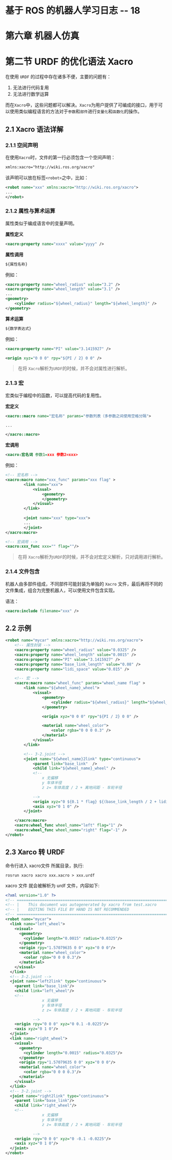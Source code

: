 # 基于 ROS 的机器人学习日志 -- 18

# 第六章 机器人仿真
# 第二节 URDF 的优化语法 Xacro

在使用 `URDF` 的过程中存在诸多不便，主要的问题有：

1. 无法进行代码复用
2. 无法进行数学运算

而在`Xacro`中，这些问题都可以解决。`Xacro`为用户提供了可编成的接口，用于可以使用类似编程语言的方法对于`参数`和`部件`进行`变量化`和`函数化`的操作。

## 2.1 Xacro 语法详解

### 2.1.1 空间声明

在使用`Xacro`时，文件的第一行必须包含一个空间声明：

```xml
xmlns:xacro="http://wiki.ros.org/xacro"
```

该声明可以放在标签`<robot>`之中，比如：

```xml
<robot name="xxx" xmlns:xacro="http://wiki.ros.org/xacro">
...
</robot>
```

### 2.1.2 属性与算术运算

属性类似于编成语言中的变量声明。

**属性定义**

```xml
<xacro:property name="xxxx" value="yyyy" />
```

**属性调用**

```xml
${属性名称}
```

例如：

```xml
<xacro:property name="wheel_radius" value="3.2" />
<xacro:property name="wheel_length" value="3.1" />
...
<geometry>
    <cylinder radius="${wheel_radius}" length="${wheel_length}" />
</geometry>
```

**算术运算**

```xml
${数学表达式}
```

例如：

```xml
<xacro:property name="PI" value="3.1415927" />

<origin xyz="0 0 0" rpy="${PI / 2} 0 0" />
```
>在将 `Xacro`解析为`URDF`的时候，并不会对属性进行解析。

### 2.1.3 宏

宏类似于编程中的函数，可以提高代码的复用性。

**宏定义**

```xml
<xacro::macro name="宏名称" params="参数列表（多参数之间使用空格分隔">

...

</xacro::macro>
```

**宏调用**

```xml
<xacro:宏名词 参数1=xxx 参数2=xxx>
```

例如：

```xml
<!-- 宏名称 -->
<xacro:macro name="xxx_func" params="xxx flag" >
        <link name="xxx">
            <visual>
                <geometry>
                </geometry>
            </visual>
        </link>
    
        <joint name="xxx" type="xxx">
        ...
        </joint>
</xacro:macro>

<!-- 宏调用 -->
<xacro:xxx_func xxx="" flag=""/>
```

>在将 `Xacro`解析为`URDF`的时候，并不会对宏定义解析，只对调用进行解析。

### 2.1.4 文件包含

机器人由多部件组成，不同部件可能封装为单独的 `Xacro` 文件，最后再将不同的文件集成，组合为完整机器人，可以使用文件包含实现。

语法：

```xml
<xacro:include filename="xxx" />
```

## 2.2 示例

```xml
<robot name="mycar" xmlns:xacro="http://wiki.ros.org/xacro">
    <!-- 属性封装 -->
    <xacro:property name="wheel_radius" value="0.0325" />
    <xacro:property name="wheel_length" value="0.0015" />
    <xacro:property name="PI" value="3.1415927" />
    <xacro:property name="base_link_length" value="0.08" />
    <xacro:property name="lidi_space" value="0.015" />

    <!-- 宏 -->
    <xacro:macro name="wheel_func" params="wheel_name flag" >
        <link name="${wheel_name}_wheel">
            <visual>
                <geometry>
                    <cylinder radius="${wheel_radius}" length="${wheel_length}" />
                </geometry>

                <origin xyz="0 0 0" rpy="${PI / 2} 0 0" />

                <material name="wheel_color">
                    <color rgba="0 0 0 0.3" />
                </material>
            </visual>
        </link>

        <!-- 3-2.joint -->
        <joint name="${wheel_name}2link" type="continuous">
            <parent link="base_link"  />
            <child link="${wheel_name}_wheel" />
            <!-- 
                x 无偏移
                y 车体半径
                z z= 车体高度 / 2 + 离地间距 - 车轮半径

            -->
            <origin xyz="0 ${0.1 * flag} ${(base_link_length / 2 + lidi_space - wheel_radius) * -1}" rpy="0 0 0" />
            <axis xyz="0 1 0" />
        </joint>

    </xacro:macro>
    <xacro:wheel_func wheel_name="left" flag="1" />
    <xacro:wheel_func wheel_name="right" flag="-1" />
</robot>
```

## 2.3 Xarco 转 URDF

命令行进入 xacro文件 所属目录，执行:

```
rosrun xacro xacro xxx.xacro > xxx.urdf
```

xacro 文件 就会被解析为 urdf 文件，内容如下:

```xml
<?xml version="1.0" ?>
<!-- =================================================================================== -->
<!-- |    This document was autogenerated by xacro from test.xacro                     | -->
<!-- |    EDITING THIS FILE BY HAND IS NOT RECOMMENDED                                 | -->
<!-- =================================================================================== -->
<robot name="mycar">
  <link name="left_wheel">
    <visual>
      <geometry>
        <cylinder length="0.0015" radius="0.0325"/>
      </geometry>
      <origin rpy="1.57079635 0 0" xyz="0 0 0"/>
      <material name="wheel_color">
        <color rgba="0 0 0 0.3"/>
      </material>
    </visual>
  </link>
  <!-- 3-2.joint -->
  <joint name="left2link" type="continuous">
    <parent link="base_link"/>
    <child link="left_wheel"/>
    <!-- 
                x 无偏移
                y 车体半径
                z z= 车体高度 / 2 + 离地间距 - 车轮半径

            -->
    <origin rpy="0 0 0" xyz="0 0.1 -0.0225"/>
    <axis xyz="0 1 0"/>
  </joint>
  <link name="right_wheel">
    <visual>
      <geometry>
        <cylinder length="0.0015" radius="0.0325"/>
      </geometry>
      <origin rpy="1.57079635 0 0" xyz="0 0 0"/>
      <material name="wheel_color">
        <color rgba="0 0 0 0.3"/>
      </material>
    </visual>
  </link>
  <!-- 3-2.joint -->
  <joint name="right2link" type="continuous">
    <parent link="base_link"/>
    <child link="right_wheel"/>
    <!-- 
                x 无偏移
                y 车体半径
                z z= 车体高度 / 2 + 离地间距 - 车轮半径

            -->
    <origin rpy="0 0 0" xyz="0 -0.1 -0.0225"/>
    <axis xyz="0 1 0"/>
  </joint>
</robot>
```